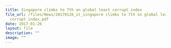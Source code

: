 ```yaml
---
title: Singapore climbs to 7th on global least corrupt index
file_url: /files/News/20170126_st_singapore climbs to 7th on global least
  corrupt index.pdf
date: 2017-01-26
layout: file
description: ""
image: ""
---
```

